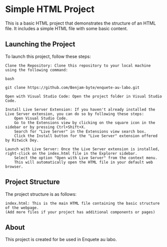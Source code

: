 # Simple HTML Project

This is a basic HTML project that demonstrates the structure of an HTML file. It includes a simple HTML file with some basic content.

## Launching the Project

To launch this project, follow these steps:

    Clone the Repository: Clone this repository to your local machine using the following command:

    bash

    git clone https://github.com/Benjam-byte/enquete-au-labo.git

    Open with Visual Studio Code: Open the project folder in Visual Studio Code.

    Install Live Server Extension: If you haven't already installed the Live Server extension, you can do so by following these steps:
        Open Visual Studio Code.
        Go to the Extensions view by clicking on the square icon in the sidebar or by pressing Ctrl+Shift+X.
        Search for "Live Server" in the Extensions view search box.
        Click the Install button for the "Live Server" extension offered by Ritwick Dey.

    Launch with Live Server: Once the Live Server extension is installed, right-click on the index.html file in the Explorer sidebar.
        Select the option "Open with Live Server" from the context menu.
        This will automatically open the HTML file in your default web browser.

## Project Structure

The project structure is as follows:

    index.html: This is the main HTML file containing the basic structure of the webpage.
    (Add more files if your project has additional components or pages)

## About

This project is created for be used in Enquete au labo.